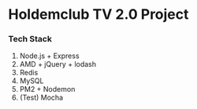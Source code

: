 # Holdemclub TV 2.0 Project

### Tech Stack
1. Node.js + Express
2. AMD + jQuery + lodash
3. Redis
4. MySQL
5. PM2 + Nodemon
6. (Test) Mocha
